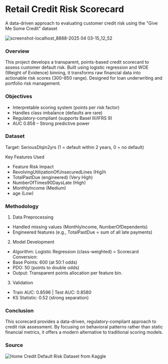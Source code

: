 # Retail Credit Risk Scorecard

A data-driven approach to evaluating customer credit risk using the "Give Me Some Credit" dataset

![screenshot-localhost_8888-2025 04 03-15_12_52](https://github.com/user-attachments/assets/940976ba-0926-4b9c-ae48-0e16a9ee1167)

### Overview

This project develops a transparent, points-based credit scorecard to assess customer default risk. Built using logistic regression and WOE (Weight of Evidence) binning, it transforms raw financial data into actionable risk scores (300–850 range). Designed for loan underwriting and portfolio risk management.

### Objectives

- Interpretable scoring system (points per risk factor)
-  Handles class imbalance (defaults are rare)
-  Regulatory-compliant (supports Basel III/IFRS 9)
- AUC 0.858 – Strong predictive power

### Dataset

Target: SeriousDlqin2yrs (1 = default within 2 years, 0 = no default)

Key Features Used

- Feature	Risk Impact
- RevolvingUtilizationOfUnsecuredLines	(Hig)h
- TotalPastDue (engineered)	(Very High)
- NumberOfTimes90DaysLate	(High)
- MonthlyIncome	(Medium)
- age	(Low)

### Methodology

1. Data Preprocessing
- Handled missing values (MonthlyIncome, NumberOfDependents)
- Engineered features (e.g., TotalPastDue = sum of all late payments)

2. Model Development
- Algorithm: Logistic Regression (class-weighted)
= Scorecard Conversion:
- Base Points: 600 (at 50:1 odds)
- PDO: 50 (points to double odds)
- Output: Transparent points allocation per feature bin.

3. Validation
- Train AUC: 0.8596 | Test AUC: 0.8580
- KS Statistic: 0.52 (strong separation)

### Conclusion

This scorecard provides a data-driven, regulatory-compliant approach to credit risk assessment. By focusing on behavioral patterns rather than static financial metrics, it offers a modern alternative to traditional scoring models.

### Source

![Home Credit Default Risk Dataset from Kaggle](https://www.kaggle.com/datasets/anggundwilestari/home-credit)
